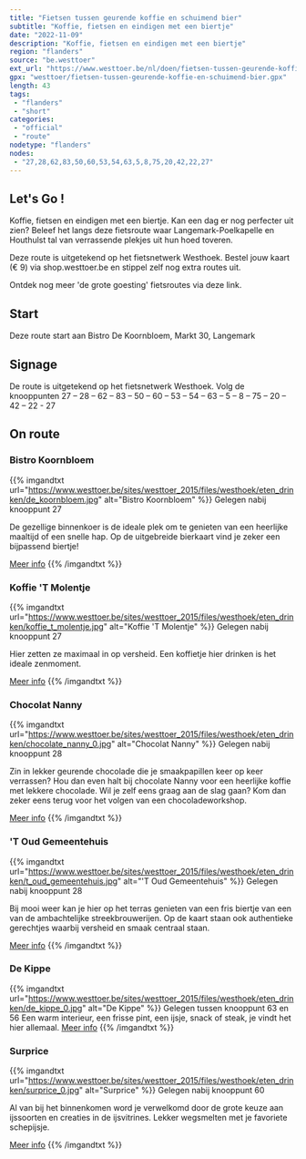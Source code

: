```yaml
---
title: "Fietsen tussen geurende koffie en schuimend bier"
subtitle: "Koffie, fietsen en eindigen met een biertje"
date: "2022-11-09"
description: "Koffie, fietsen en eindigen met een biertje"
region: "flanders"
source: "be.westtoer"
ext_url: "https://www.westtoer.be/nl/doen/fietsen-tussen-geurende-koffie-en-schuimend-bier"
gpx: "westtoer/fietsen-tussen-geurende-koffie-en-schuimend-bier.gpx"
length: 43
tags:
 - "flanders"
 - "short"
categories:
 - "official"
 - "route"
nodetype: "flanders"
nodes:
 - "27,28,62,83,50,60,53,54,63,5,8,75,20,42,22,27"
---
```


## Let's Go ! 

Koffie, fietsen en eindigen met een biertje. Kan een dag er nog perfecter uit zien? Beleef het langs deze fietsroute waar Langemark-Poelkapelle en Houthulst tal van verrassende plekjes uit hun hoed toveren. 

Deze route is uitgetekend op het fietsnetwerk Westhoek. Bestel jouw kaart (€ 9) via shop.westtoer.be en stippel zelf nog extra routes uit. 

Ontdek nog meer 'de grote goesting' fietsroutes via deze link.

## Start

Deze route start aan Bistro De Koornbloem, Markt 30, Langemark

## Signage

De route is uitgetekend op het fietsnetwerk Westhoek. Volg de knooppunten 27 – 28 – 62 – 83 – 50 – 60 – 53 – 54 – 63 – 5 – 8 – 75 – 20 – 42 – 22 - 27

## On route

### Bistro Koornbloem

{{% imgandtxt url="https://www.westtoer.be/sites/westtoer_2015/files/westhoek/eten_drinken/de_koornbloem.jpg" alt="Bistro Koornbloem" %}}
Gelegen nabij knooppunt 27

De gezellige binnenkoer is de ideale plek om te genieten van een heerlijke maaltijd of een snelle hap. Op de uitgebreide bierkaart vind je zeker een bijpassend biertje!

[Meer info](/nl/eten-drinken/bistro-de-koornbloem)
{{% /imgandtxt %}}

### Koffie 'T Molentje

{{% imgandtxt url="https://www.westtoer.be/sites/westtoer_2015/files/westhoek/eten_drinken/koffie_t_molentje.jpg" alt="Koffie 'T Molentje" %}}
Gelegen nabij knooppunt 27

Hier zetten ze maximaal in op versheid. Een koffietje hier drinken is het ideale zenmoment.

[Meer info](/nl/doen/koffie-t-molentje)
{{% /imgandtxt %}}

### Chocolat Nanny

{{% imgandtxt url="https://www.westtoer.be/sites/westtoer_2015/files/westhoek/eten_drinken/chocolate_nanny_0.jpg" alt="Chocolat Nanny" %}}
Gelegen nabij knooppunt 28

Zin in lekker geurende chocolade die je smaakpapillen keer op keer verrassen? Hou dan even halt bij chocolate Nanny voor een heerlijke koffie met lekkere chocolade. Wil je zelf eens graag aan de slag gaan? Kom dan zeker eens terug voor het volgen van een chocoladeworkshop.

[Meer info](/nl/eten-drinken/chocolat-nanny)
{{% /imgandtxt %}}

### 'T Oud Gemeentehuis

{{% imgandtxt url="https://www.westtoer.be/sites/westtoer_2015/files/westhoek/eten_drinken/t_oud_gemeentehuis.jpg" alt="'T Oud Gemeentehuis" %}}
Gelegen nabij knooppunt 28

Bij mooi weer kan je hier op het terras genieten van een fris biertje van een van de ambachtelijke streekbrouwerijen. Op de kaart staan ook authentieke gerechtjes waarbij versheid en smaak centraal staan.

[Meer info](/nl/eten-drinken/t-oud-gemeentehuis-0)
{{% /imgandtxt %}}

### De Kippe

{{% imgandtxt url="https://www.westtoer.be/sites/westtoer_2015/files/westhoek/eten_drinken/de_kippe_0.jpg" alt="De Kippe" %}}
Gelegen tussen knooppunt 63 en 56
Een warm interieur, een frisse pint, een ijsje, snack of steak, je vindt het hier allemaal.
[Meer info](/nl/eten-drinken/de-kippe)
{{% /imgandtxt %}}

### Surprice

{{% imgandtxt url="https://www.westtoer.be/sites/westtoer_2015/files/westhoek/eten_drinken/surprice_0.jpg" alt="Surprice" %}}
Gelegen nabij knooppunt 60

Al van bij het binnenkomen word je verwelkomd door de grote keuze aan ijssoorten en creaties in de ijsvitrines. Lekker wegsmelten met je favoriete schepijsje.

[Meer info](/nl/doen/surprice-houthulst)
{{% /imgandtxt %}}



